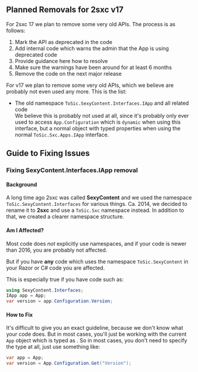 
## Planned Removals for 2sxc v17

For 2sxc 17 we plan to remove some very old APIs.
The process is as follows:

1. Mark the API as deprecated in the code
1. Add internal code which warns the admin that the App is using deprecated code
1. Provide guidance here how to resolve
1. Make sure the warnings have been around for at least 6 months
1. Remove the code on the next major release

For v17 we plan to remove some very old APIs, which we believe are probably not even used any more.
This is the list:

* The old namespace `ToSic.SexyContent.Interfaces.IApp` and all related code  
  We believe this is probably not used at all, since it's probably only ever used to access `App.Configuration` which is `dynamic` when using this interface,
  but a normal object with typed properties when using the normal `ToSic.Sxc.Apps.IApp` interface.


## Guide to Fixing Issues

### Fixing SexyContent.Interfaces.IApp removal

#### Background

A long time ago 2sxc was called **SexyContent** and we used the namespace `ToSic.SexyContent.Interfaces` for various things.
Ca. 2014, we decided to rename it to **2sxc** and use a `ToSic.Sxc` namespace instead.
In addition to that, we created a clearer namespace structure.

#### Am I Affected?

Most code does _not_ explicitly use namespaces, and if your code is newer than 2016, you are probably not affected.

But if you have **any** code which uses the namespace `ToSic.SexyContent` in your Razor or C# code you are affected.

This is especially true if you have code such as:

```c#
using SexyContent.Interfaces;
IApp app = App;
var version = app.Configuration.Version;
```

#### How to Fix

It's difficult to give you an exact guideline, because we don't know what your code does.
But in most cases, you'll just be working with the current `App` object which is typed as [](xref:ToSic.Sxc.Apps.IApp).
So in most cases, you don't need to specify the type at all, just use something like:

```c#
var app = App;
var version = App.Configuration.Get("Version");
```




